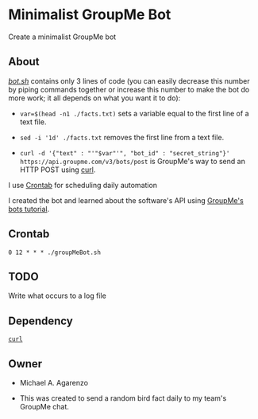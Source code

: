 # Minimalist GroupMe Bot

Create a minimalist GroupMe bot

## About

[<i>bot.sh</i>](src/bot.sh) contains only 3 lines of code (you can easily decrease this number by piping commands together or increase this number to make the bot do more work; it all depends on what you want it to do):

* `var=$(head -n1 ./facts.txt)` sets a variable equal to the first line of a text file.

* `sed -i '1d' ./facts.txt` removes the first line from a text file.

* `curl -d '{"text" : "'"$var"'", "bot_id" : "secret_string"}' https://api.groupme.com/v3/bots/post` is GroupMe's way to send an HTTP POST using [curl](https://curl.haxx.se/).

I use [Crontab](http://crontab.org/) for scheduling daily automation

I created the bot and learned about the software's API using [GroupMe's bots tutorial](https://dev.groupme.com/tutorials/bots).

## Crontab

`0 12 * * * ./groupMeBot.sh`

## TODO

Write what occurs to a log file

## Dependency

[`curl`](https://curl.haxx.se/)

## Owner

* Michael A. Agarenzo

* This was created to send a random bird fact daily to my team's GroupMe chat.
